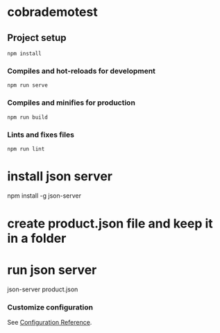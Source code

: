 # cobrademotest

## Project setup
```
npm install
```

### Compiles and hot-reloads for development
```
npm run serve
```

### Compiles and minifies for production
```
npm run build
```

### Lints and fixes files
```
npm run lint
```
# install json server
npm install -g json-server

# create product.json file and keep it in a folder

# run json server
json-server product.json

### Customize configuration
See [Configuration Reference](https://cli.vuejs.org/config/).
